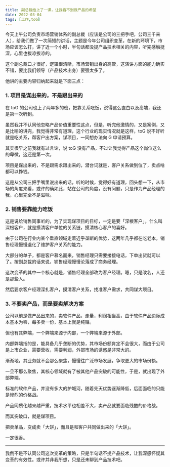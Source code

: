 ```yaml
---
title: 副总裁给上了一课，让我看不到做产品的希望
date: 2022-03-04
tags: [工作,toG]
---
```


今天上午公司负责市场营销体系的副总裁（应该是公司的三把手吧，公司三千来人），给我们做了一次简短的讲话，主题是今年公司组织变革，在新的环境下，市场应该怎么打，讲了近一个小时，半句话都没提产品技术相关的内容，听完感触挺深，心里也拔凉拔凉的。

<!-- more -->

这个副总裁口才很好，逻辑很清晰，市场营销出身的高管，这演讲方面的能力确实不错，要比我们领导（产品技术出身）要强太多了。

他讲的主要内容归纳起来就是下面三点：

### 1. 项目是谋出来的，不是跟出来的
在 toG 的公司也上了两年多的班，把靠关系吃饭，说得这么直白以及高端，我还是第一次听到。

虽然我并不认同他忽略产品价值重要性这点，但是，听完他激情的，又是案例，又是比喻的讲完，我觉得非常有道理，这个行业的现实情况就是这样，toG 说不好听就是吃关系，帮客户出方案，谋项目，一同想办法向 G 申请预算。

其实很早之前我就有过言论，说 toG 没有产品，不过让我觉得产品这个岗位这么的卑微，这还是第一次。

项目是谋出来的，不是跟需求跟出来的，潜台词就是，客户关系做到位了，卖点啥都可以挣钱。

这是从公司三把手嘴里说出来的话，听的时候，觉得好有道理，回头想一下，从市场的角度来看，或许的确如此，站在公司的角度，没有问题，只是作为产品经理的我，心里完全不是滋味。

### 2. 销售要靠能力吃饭
这是说给销售同事听的，为了实现谋项目的目标，一定是要「深根客户」，什么叫深根客户，就是摸清客户单位的关系链，摸清核心客户的喜好。

由于公司在行业内某个垂直领域走着近乎垄断的优势，这两年几乎都在吃老本，销售经理慢慢退化了维护客户关系的能力。

大部分的单子，都是客户慕名而来，销售经理只需要接接电话，下单出货就可以了。按副总裁的话来说，销售经理慢慢沦落成了商务经理。

这次变革的其中一个核心就是，销售经理全部改为客户经理。嗯，只是改名，人还是那些人。

然后要求客户经理深扎客户，摸清客户关系，找准客户需求，共同谋大项目。

### 3. 不要卖产品，而是要卖解决方案

公司以前是做产品出来的，卖软件产品，走量，利润相当高，由于软件产品边际成本基本为零，每多卖一份，基本上就是纯赚。

但也有其弊端，一个弊端来源于内部，一个弊端来源于外部。

内部弊端指的是，能具备几乎垄断的优势，其市场份额肯定不会很大，而由于公司是上市企业，需要营收，需要利润，外部市场的诱惑是非常大的。

渐渐地，其业务就不会那么聚焦，慢慢往广泛市场发展，争取更大的市场份额。

一旦不那么聚焦，其核心领域就有了被其他产品突破的可能性，于是，就出现了外部弊端。

标准的软件产品，并没有多大的护城河，随着先天优势逐渐降低，后面面临的只能是惨烈的价格战。

产品同质化越来越严重，技术水平也相差不大，卖产品就要面临残酷的价格战。

而其突破口，就是谋项目。

把卖单品，变成卖「大饼」，而且是和客户共同做出来的「大饼」。

一定很香。

---

我倒不是不认同公司这次变革的策略，只是半句话不提产品技术，让我深感怀疑其变革的有效性。或许并非我所想，只是还未聊到产品技术吧。
